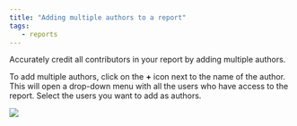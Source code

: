 ```yaml
---
title: "Adding multiple authors to a report"
tags:
   - reports
---
```

Accurately credit all contributors in your report by adding multiple authors.

To add multiple authors, click on the **+** icon next to the name of the author. This will open a drop-down menu with all the users who have access to the report. Select the users you want to add as authors.

![](/images/reports/reports_faq_add_multiple_reports.gif)